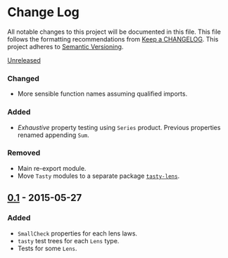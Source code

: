 # Change Log
All notable changes to this project will be documented in this file. This file
follows the formatting recommendations from [Keep a
CHANGELOG](http://keepachangelog.com/). This project adheres to [Semantic
Versioning](http://semver.org/).

[Unreleased][unreleased]
### Changed
- More sensible function names assuming qualified imports.

### Added
- *Exhaustive* property testing using `Series` product. Previous
  properties renamed appending `Sum`.

### Removed
- Main re-export module.
- Move `Tasty` modules to a separate package
  [`tasty-lens`](https://hackage.haskell.org/package/tasty-lens).

## [0.1] - 2015-05-27
### Added
- `SmallCheck` properties for each lens laws.
- `tasty` test trees for each `Lens` type.
- Tests for some `Lens`.

[unreleased]: https://github.com/jdnavarro/smallcheck-series/compare/v0.1...HEAD
[0.1]: https://github.com/jdnavarro/smallcheck-series/compare/1df060...v0.1
